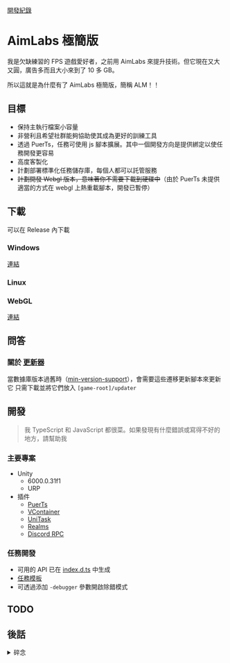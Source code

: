 [開發紀錄](https://www.youtube.com/playlist?list=PLG-7kiz0ACzoNg00PC8ezm3Dl2S-2Edmh)

# AimLabs 極簡版

我是欠缺練習的 FPS 遊戲愛好者，之前用 AimLabs 來提升技術。但它現在又大又圓，廣告多而且大小來到了 10 多 GB。

所以這就是為什麼有了 AimLabs 極簡版，簡稱 ALM！！

## 目標

- 保持主執行檔案小容量
- 非營利且希望社群能夠協助使其成為更好的訓練工具
- 透過 PuerTs，任務可使用 js 腳本擴展。其中一個開發方向是提供綁定以使任務開發更容易
- 高度客製化
- 計劃部署標準化任務儲存庫，每個人都可以託管服務
- ~~計劃開發 Webgl 版本，意味著你不需要下載到硬碟中~~（由於 PuerTs 未提供適當的方式在 webgl 上熱重載腳本，開發已暫停）

## 下載

可以在 Release 內下載

### Windows

[連結](https://github.com/JacKooDesu/aimlabs-minimal/releases/latest)

### Linux

### WebGL

[連結]()

## 問答

### 關於 [更新器](../updater/)

當數據庫版本過舊時（[min-version-support](../Assets/Resources/min-version-support.txt)），會需要這些遷移更新腳本來更新它
只需下載並將它們放入 `[game-root]/updater`

## 開發

> 我 TypeScript 和 JavaScript 都很菜。如果發現有什麼錯誤或寫得不好的地方，請幫助我

### 主要專案

- Unity
  - 6000.0.31f1
  - URP
- 插件
  - [PuerTs](https://puerts.github.io)
  - [VContainer](https://vcontainer.hadashikick.jp)
  - [UniTask](https://github.com/Cysharp/UniTask)
  - [Realms](https://github.com/realm/realm-dotnet)
  - [Discord RPC](https://github.com/lachee/discord-rpc-csharp)

### 任務開發

- 可用的 API 已在 [index.d.ts](./Assets/Gen/Typing/csharp/index.d.ts) 中生成
- [任務模板](../docs/template/mission/)
- 可透過添加 `-debugger` 參數開啟除錯模式

## TODO

## 後話

<details>

<summary>碎念</summary>

我不知道 aimlabs 哪一步走錯了，但沒有營收其實也很難用愛發電，維護好一個項目，希望這個項目能對標它並保持極簡化。另外除了對 aimlabs 的失望，其實更多是想用這個專案練練手並嘗試 puerts 以及最新的 unity 6。

</details>